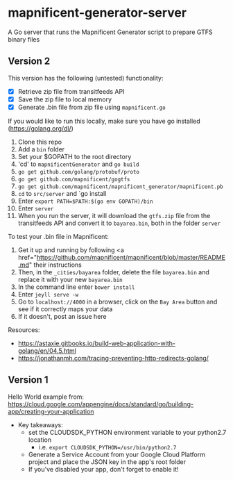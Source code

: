 # mapnificent-generator-server
A Go server that runs the Mapnificent Generator script to prepare GTFS binary files

## Version 2
This version has the following (untested) functionality:

  - [x] Retrieve zip file from transitfeeds API
  - [x] Save the zip file to local memory
  - [x] Generate .bin file from zip file using `mapnificent.go`

If you would like to run this locally, make sure you have go installed (https://golang.org/dl/)

  1. Clone this repo
  2. Add a `bin` folder
  3. Set your $GOPATH to the root directory
  4. 'cd' to `mapnificentGenerator` and `go build`
  5. `go get github.com/golang/protobuf/proto`
  6. `go get github.com/mapnificent/gogtfs`
  7. `go get github.com/mapnificent/mapnificent_generator/mapnificent.pb`
  8. `cd` to `src/server` and `go install
  9. Enter `export PATH=$PATH:$(go env GOPATH)/bin`
  10. Enter `server`
  11. When you run the server, it will download the `gtfs.zip` file from the transitfeeds API and convert it to `bayarea.bin`, both in the folder `server`
  
To test your .bin file in Mapnificent:

  1. Get it up and running by following <a href="https://github.com/mapnificent/mapnificent/blob/master/README.md" their instructions</a> 
  2. Then, in the `_cities/bayarea` folder, delete the file `bayarea.bin` and replace it with your new `bayarea.bin`
  2. In the command line enter `bower install`
  3. Enter `jeyll serve -w`
  4. Go to `localhost://4000` in a browser, click on the `Bay Area` button and see if it correctly maps your data
  5. If it doesn't, post an issue here
  
Resources: 
  - https://astaxie.gitbooks.io/build-web-application-with-golang/en/04.5.html
  - https://jonathanmh.com/tracing-preventing-http-redirects-golang/

  


## Version 1
Hello World example from: https://cloud.google.com/appengine/docs/standard/go/building-app/creating-your-application
  - Key takeaways:
    - set the CLOUDSDK_PYTHON environment variable to your python2.7 location
      - i.e. `export CLOUDSDK_PYTHON=/usr/bin/python2.7`
    - Generate a Service Account from your Google Cloud Platform project and place the JSON key in the app's root folder
    - If you've disabled your app, don't forget to enable it!
    
